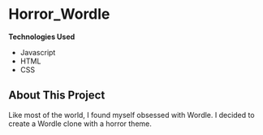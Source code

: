 # Horror_Wordle
**Technologies Used**
- Javascript
- HTML
- CSS
## About This Project
Like most of the world, I found myself obsessed with Wordle.  I decided to create a Wordle clone with a horror theme.  
